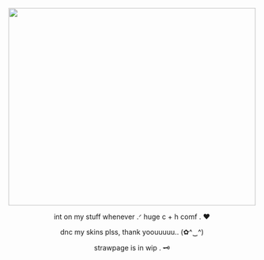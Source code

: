 <p align="center">
  <img width="500" height=400 src= "https://github.com/user-attachments/assets/2192c0b5-336b-45a7-b540-ee9fa8727eef"





</p>



<p align="center">
	int on my stuff whenever .ᐟ huge c + h comf . ♥

<p align= "center">
dnc my skins plss, thank yoouuuuu.. (✿^‿^)

<p align= "center">
strawpage is in wip . 🗝
